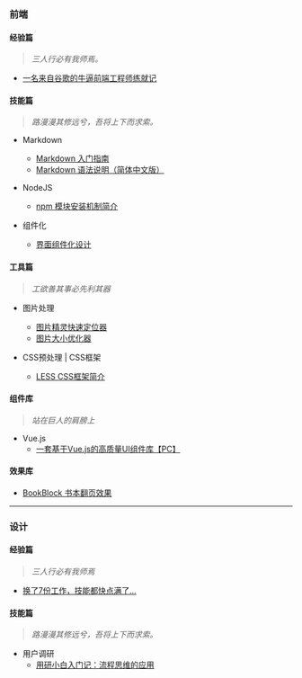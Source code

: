 ### 前端 ###

#### 经验篇
> _三人行必有我师焉。_

+ [一名来自谷歌的牛逼前端工程师练就记](http://www.tuicool.com/articles/ey6zEv "一名来自谷歌的牛逼前端工程师练就记")


#### 技能篇
> _路漫漫其修远兮，吾将上下而求索。_

+ Markdown
  + [Markdown 入门指南](http://www.jianshu.com/p/1e402922ee32 "Markdown 入门指南")
  + [Markdown 语法说明（简体中文版）](http://www.appinn.com/markdown/ "Markdown 语法说明（简体中文版）")

+ NodeJS
  + [npm 模块安装机制简介](http://mp.weixin.qq.com/s/f-toSMgFFHDsRHpU1CqrOw "npm 模块安装机制简介")

+ 组件化
  + [界面组件化设计](http://mp.weixin.qq.com/s/s9sIfHSPM4qAUcDPn6EWXw "界面组件化设计")
  
#### 工具篇
> _工欲善其事必先利其器_

+ 图片处理
  + [图片精灵快速定位器](http://www.spritecow.com/ "图片精灵快速定位器")
  + [图片大小优化器](https://tinypng.com/ "图片大小优化器")
  
+ CSS预处理 | CSS框架
  + [LESS CSS框架简介](https://www.ibm.com/developerworks/cn/web/1207_zhaoch_lesscss/ "LESS CSS框架简介")
 
#### 组件库
> _站在巨人的肩膀上_

+ Vue.js
  + [一套基于Vue.js的高质量UI组件库【PC】](https://www.iviewui.com/ "一套基于Vue.js的高质量UI组件库")
  
#### 效果库

+ [BookBlock 书本翻页效果](https://tympanus.net/codrops/2012/09/03/bookblock-a-content-flip-plugin/ "BookBlock 书本翻页效果")
  
---

### 设计 ###

#### 经验篇
> _三人行必有我师焉_

+ [换了7份工作，技能都快点满了...](http://mp.weixin.qq.com/s/5Vqmks6N1fEtF5F7FPCPcA "换了7份工作，技能都快点满了...")


#### 技能篇
> _路漫漫其修远兮，吾将上下而求索。_

+ 用户调研
    + [用研小白入门记：流程思维的应用](http://mp.weixin.qq.com/s/DSuwi30919CPJmQh7B_VqQ "用研小白入门记：流程思维的应用")
